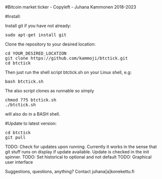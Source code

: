 
#Bitcoin market ticker - Copyleft - Juhana Kammonen 2018-2023

#Install:

Install git if you have not already:

<pre>
sudo apt-get install git
</pre>

Clone the repository to your desired location:

<pre>
cd YOUR_DESIRED_LOCATION
git clone https://github.com/kammoji/btctick.git
cd btctick
</pre>

Then just run the shell script btctick.sh on your Linux shell, e.g:

<pre>
bash btctick.sh
</pre>

The also script clones as runnable so simply

<pre>
chmod 775 btctick.sh
./btctick.sh
</pre>

will also do in a BASH shell.

#Update to latest version:

<pre>
cd btctick
git pull
</pre>

TODO: Check for updates upon running. Currently it works in the sense that git stuff runs on display if update available. Update is checked in the init spinner.
TODO: Set historical to optional and not default
TODO: Graphical user interface

Suggestions, questions, anything?
Contact juhana[a]konekettu.fi

